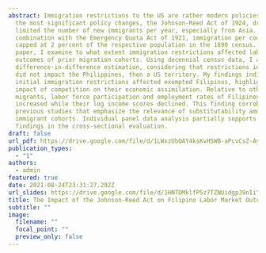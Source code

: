 ```yaml
---
abstract: Immigration restrictions to the US are rather modern policies. One of
  the most significant policy changes, the Johnson-Reed Act of 1924, drastically
  limited the number of new immigrants per year, especially from Asia. In
  combination with the Emergency Quota Act of 1921, immigration per country was
  capped at 2 percent of the respective population in the 1890 census. In this
  paper, I examine to what extent immigration restrictions affected labor market
  outcomes of prior migration cohorts. Using decennial census data, I apply a
  difference-in-difference estimation, considering that restrictions initially
  did not impact the Philippines, then a US territory. My findings indicate that
  initial immigration restrictions affected exempted Filipinos, highlighting the
  impact of competition on their economic assimilation. Relative to other
  migrants, labor force participation and employment rates of Filipinos
  increased while their log income scores declined. This finding corroborates
  previous studies that emphasize the relevance of substitutability among
  immigrant cohorts. Individual panel data analysis partially supports the
  findings in the cross-sectional evaluation.
draft: false
url_pdf: https://drive.google.com/file/d/1LWxzUbQAY4ksKvH5WB-aPcvCsZ-AyE1R/view?usp=sharing
publication_types:
  - "1"
authors:
  - admin
featured: true
date: 2021-08-24T23:31:27.292Z
url_slides: https://drive.google.com/file/d/1HNTDMklfP5z7TZNUidgpJ9nIiYk5Dr2v/view?usp=sharing
title: The Impact of the Johnson-Reed Act on Filipino Labor Market Outcomes
subtitle: ""
image:
  filename: ""
  focal_point: ""
  preview_only: false
---
```

